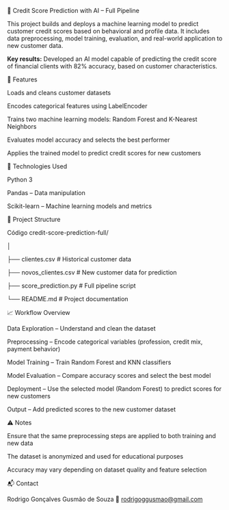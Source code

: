 🤖 Credit Score Prediction with AI – Full Pipeline

This project builds and deploys a machine learning model to predict customer credit scores based on behavioral and profile data. It includes data preprocessing, model training, evaluation, and real-world application to new customer data.

**Key results:** Developed an AI model capable of predicting the credit score of financial clients with 82% accuracy, based on customer characteristics.

🚀 Features

Loads and cleans customer datasets

Encodes categorical features using LabelEncoder

Trains two machine learning models: Random Forest and K-Nearest Neighbors

Evaluates model accuracy and selects the best performer

Applies the trained model to predict credit scores for new customers

🧰 Technologies Used

Python 3

Pandas – Data manipulation

Scikit-learn – Machine learning models and metrics

📁 Project Structure

Código
credit-score-prediction-full/

│

├── clientes.csv             # Historical customer data

├── novos_clientes.csv       # New customer data for prediction

├── score_prediction.py      # Full pipeline script

└── README.md                # Project documentation


📈 Workflow Overview

Data Exploration – Understand and clean the dataset

Preprocessing – Encode categorical variables (profession, credit mix, payment behavior)

Model Training – Train Random Forest and KNN classifiers

Model Evaluation – Compare accuracy scores and select the best model

Deployment – Use the selected model (Random Forest) to predict scores for new customers

Output – Add predicted scores to the new customer dataset

⚠️ Notes

Ensure that the same preprocessing steps are applied to both training and new data

The dataset is anonymized and used for educational purposes

Accuracy may vary depending on dataset quality and feature selection

📬 Contact

Rodrigo Gonçalves Gusmão de Souza 📧 rodrigoggusmao@gmail.com
